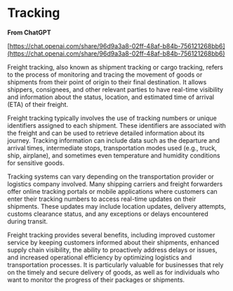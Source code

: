 # Tracking

**From ChatGPT**

[https://chat.openai.com/share/96d9a3a8-02ff-48af-b84b-756121268bb6](https://chat.openai.com/share/96d9a3a8-02ff-48af-b84b-756121268bb6)

Freight tracking, also known as shipment tracking or cargo tracking, refers to the process of monitoring and tracing the movement of goods or shipments from their point of origin to their final destination. It allows shippers, consignees, and other relevant parties to have real-time visibility and information about the status, location, and estimated time of arrival (ETA) of their freight.

Freight tracking typically involves the use of tracking numbers or unique identifiers assigned to each shipment. These identifiers are associated with the freight and can be used to retrieve detailed information about its journey. Tracking information can include data such as the departure and arrival times, intermediate stops, transportation modes used (e.g., truck, ship, airplane), and sometimes even temperature and humidity conditions for sensitive goods.

Tracking systems can vary depending on the transportation provider or logistics company involved. Many shipping carriers and freight forwarders offer online tracking portals or mobile applications where customers can enter their tracking numbers to access real-time updates on their shipments. These updates may include location updates, delivery attempts, customs clearance status, and any exceptions or delays encountered during transit.

Freight tracking provides several benefits, including improved customer service by keeping customers informed about their shipments, enhanced supply chain visibility, the ability to proactively address delays or issues, and increased operational efficiency by optimizing logistics and transportation processes. It is particularly valuable for businesses that rely on the timely and secure delivery of goods, as well as for individuals who want to monitor the progress of their packages or shipments.
